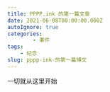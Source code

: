 ```yaml
---
title: PPPP.ink 的第一篇文章
date: 2021-06-08T00:00:00.000Z
autoIgnore: true
categories:
        - 事件
tags:
	- 纪念
slug: pppp-ink-的第一篇博文
---
```


一切就从这里开始
